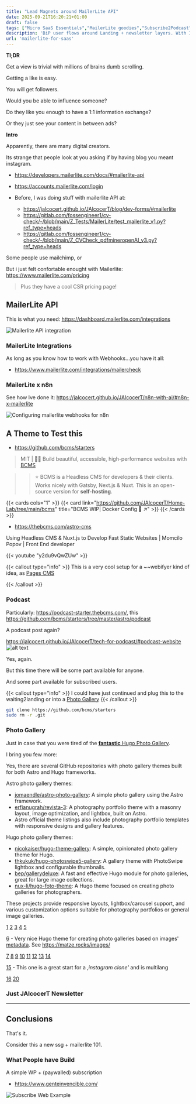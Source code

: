 ```yaml
---
title: "Lead Magnets around MailerLite API"
date: 2025-09-21T16:20:21+01:00
draft: false
tags: ["Micro SaaS Essentials","MailerLite goodies","Subscribe2Podcast","Waiting2Landing"]
description: 'BiP user flows around Landing + newsletter layers. With Interesting bcms and pages-cms'
url: 'mailerlite-for-saas'
---
```



**Tl;DR**

Get a view is trivial with millions of brains dumb scrolling.

Getting a like is easy.

You will get followers.

Would you be able to influence someone?

Do they like you enough to have a 1:1 information exchange?

Or they just see your content in between ads?

**Intro**

Apparently, there are many digital creators.

Its strange that people look at you asking if by having blog you meant instagram.


* https://developers.mailerlite.com/docs/#mailerlite-api
* https://accounts.mailerlite.com/login

* Before, I was doing stuff with mailerlite API at:
    * https://jalcocert.github.io/JAlcocerT/blog/dev-forms/#mailerlite
    * https://gitlab.com/fossengineer1/cv-check/-/blob/main/Z_Tests/MailerLite/test_mailerlite_v1.py?ref_type=heads
    * https://gitlab.com/fossengineer1/cv-check/-/blob/main/Z_CVCheck_pdfmineropenAI_v3.py?ref_type=heads


Some people use mailchimp, or

But i just felt confortable enought with Mailerlite: https://www.mailerlite.com/pricing

> Plus they have a cool CSR pricing page!


## MailerLite API

This is what you need: https://dashboard.mailerlite.com/integrations

![Mailerlite API integration](/blog_img/entrepre/mailerlite/mailerlite-ui-api-integ.png)

### MailerLite Integrations

As long as you know how to work with Webhooks...you have it all: 

* https://www.mailerlite.com/integrations/mailercheck

### MailerLite x n8n

See how Ive done it: https://jalcocert.github.io/JAlcocerT/n8n-with-ai/#n8n-x-mailerlite

![Configuring mailerlite webhooks for n8n](/blog_img/GenAI/n8n/mailerlite/1-webhook-events.png)


## A Theme to Test this

* https://github.com/bcms/starters

> MIT |  👩‍💻 Build beautiful, accessible, high-performance websites with [BCMS](https://github.com/bcms/cms) 

> >  ⭐️ BCMS is a Headless CMS for developers & their clients. Works nicely with Gatsby, Next.js & Nuxt. This is an open-source version for **self-hosting**. 

{{< cards cols="1" >}}
  {{< card link="https://github.com/JAlcocerT/Home-Lab/tree/main/bcms" title="BCMS WIP| Docker Config 🐋 ↗" >}}
{{< /cards >}}

* https://thebcms.com/astro-cms

<!-- https://www.youtube.com/watch?v=y2du9vQwZUw -->


Using Headless CMS & Nuxt.js to Develop Fast Static Websites | Momcilo Popov | Front End developer

{{< youtube "y2du9vQwZUw" >}}




{{< callout type="info" >}}
This is a very cool setup for a ~~webifyer kind of idea, as [Pages CMS](https://github.com/pages-cms/pages-cms)

{{< /callout >}}


### Podcast

Particularly: https://podcast-starter.thebcms.com/, this https://github.com/bcms/starters/tree/master/astro/podcast

A podcast post again?

https://jalcocert.github.io/JAlcocerT/tech-for-podcast/#podcast-website
![alt text](/blog_img/entrepre/mailerlite/astropod-podcast.png)


Yes, again.

But this time there will be some part available for anyone.

And some part available for subscribed users.

{{< callout type="info" >}}
I could have just continued and plug this to the waiting2landing or into a [Photo Gallery](#photo-gallery)
{{< /callout >}}


```sh
git clone https://github.com/bcms/starters
sudo rm -r .git
```

### Photo Gallery

Just in case that you were tired of the [**fantastic** Hugo Photo Gallery](https://github.com/nicokaiser/hugo-theme-gallery).

I bring you few more:

Yes, there are several GitHub repositories with photo gallery themes built for both Astro and Hugo frameworks.

Astro photo gallery themes:
- [jomaendle/astro-photo-gallery](https://github.com/jomaendle/astro-photo-gallery): A simple photo gallery using the Astro framework.
- [erfianugrah/revista-3](https://github.com/erfianugrah/revista-3): A photography portfolio theme with a masonry layout, image optimization, and lightbox, built on Astro.
- Astro official theme listings also include photography portfolio templates with responsive designs and gallery features.

Hugo photo gallery themes:
- [nicokaiser/hugo-theme-gallery](https://github.com/nicokaiser/hugo-theme-gallery): A simple, opinionated photo gallery theme for Hugo.
- [thkukuk/hugo-photoswipe5-gallery](https://github.com/thkukuk/hugo-photoswipe5-gallery): A gallery theme with PhotoSwipe lightbox and configurable thumbnails.
- [bep/gallerydeluxe](https://github.com/bep/gallerydeluxe): A fast and effective Hugo module for photo galleries, great for large image collections.
- [nux-li/hugo-foto-theme](https://github.com/nux-li/hugo-foto-theme): A Hugo theme focused on creating photo galleries for photographers.

These projects provide responsive layouts, lightbox/carousel support, and various customization options suitable for photography portfolios or general image galleries.

[1](https://github.com/jomaendle/astro-photo-gallery)
[2](https://github.com/erfianugrah/revista-3)
[3](https://github.com/thkukuk/hugo-photoswipe5-gallery)
[4](https://github.com/nicokaiser/hugo-theme-gallery)
[5](https://github.com/bep/gallerydeluxe)

[6](https://github.com/nux-li/hugo-foto-theme) - Very nice Hugo theme for creating photo galleries based on images' [metadata](https://github.com/nux-li/hugo-foto-theme?tab=readme-ov-file#prerequisites). See https://matze.rocks/images/


[7](https://github.com/topics/astro-themes)
[8](https://astro.build/themes/2/)
[9](https://github.com/chrismwilliams/astro-theme-cactus)
[10](https://dave.gv.ca/posts/hugo-photo-gallery/)
[11](https://astro.build/themes/3?search=Portfolio)
[12](https://github.com/trending/astro)
[13](https://github.com/mfg92/hugo-shortcode-gallery)
[14](https://astro.build/themes/)

[15](https://github.com/pysunday/DesignPhotographyPortfolio) - This one is a great start for a *,instagram clone'* and is multilang

[16](https://astro.build/themes/details/photography-portfolio-template/)
[20](https://github.com/Sped0n/bridget)

### Just JAlcocerT Newsletter



---

## Conclusions

That's it.

Consider this a new ssg + mailerlite 101.

### What People have Build

A simple WP + (paywalled) subscription

* https://www.genteinvencible.com/

![Subscribe Web Example](/blog_img/entrepre/stripe-mailerlite/example-subs.png)